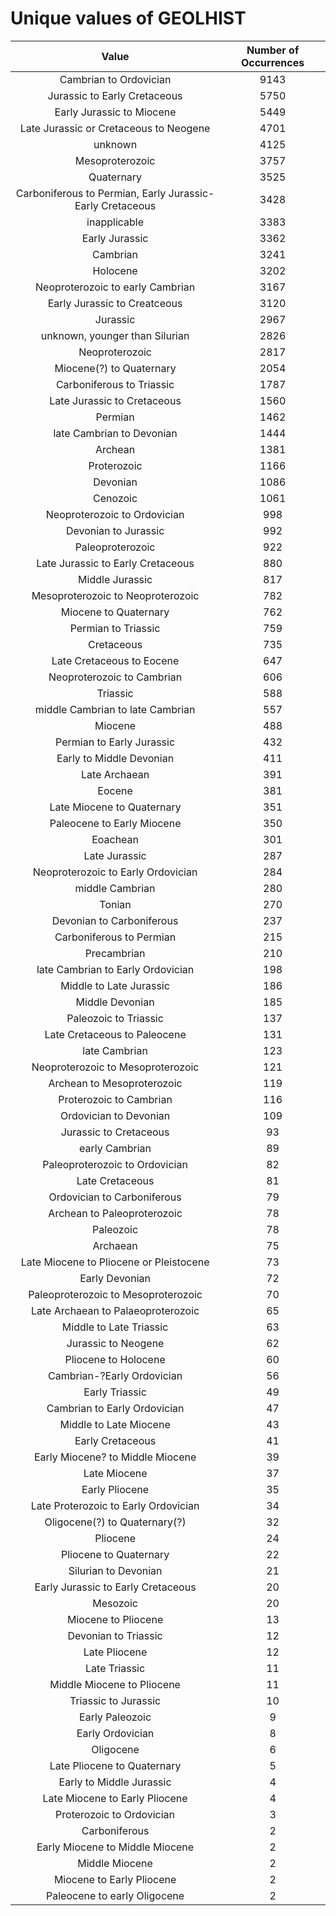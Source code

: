 
Unique values of GEOLHIST
=========================

|Value|Number of Occurrences|
| :---: | :---: |
|Cambrian to Ordovician|9143|
|Jurassic to Early Cretaceous|5750|
|Early Jurassic to Miocene|5449|
|Late Jurassic or Cretaceous to Neogene|4701|
|unknown|4125|
|Mesoproterozoic|3757|
|Quaternary|3525|
|Carboniferous to Permian, Early Jurassic-Early Cretaceous|3428|
|inapplicable|3383|
|Early Jurassic|3362|
|Cambrian|3241|
|Holocene|3202|
|Neoproterozoic to early Cambrian|3167|
|Early Jurassic to Creatceous|3120|
|Jurassic|2967|
|unknown, younger than Silurian|2826|
|Neoproterozoic|2817|
|Miocene(?) to Quaternary|2054|
|Carboniferous to Triassic|1787|
|Late Jurassic to Cretaceous|1560|
|Permian|1462|
|late Cambrian to Devonian|1444|
|Archean|1381|
|Proterozoic|1166|
|Devonian|1086|
|Cenozoic|1061|
|Neoproterozoic to Ordovician|998|
|Devonian to Jurassic|992|
|Paleoproterozoic|922|
|Late Jurassic to Early Cretaceous|880|
|Middle Jurassic|817|
|Mesoproterozoic to Neoproterozoic|782|
|Miocene to Quaternary|762|
|Permian to Triassic|759|
|Cretaceous|735|
|Late Cretaceous to Eocene|647|
|Neoproterozoic to Cambrian|606|
|Triassic|588|
|middle Cambrian to late Cambrian|557|
|Miocene|488|
|Permian to Early Jurassic|432|
|Early to Middle Devonian|411|
|Late Archaean|391|
|Eocene|381|
|Late Miocene to Quaternary|351|
|Paleocene to Early Miocene|350|
|Eoachean|301|
|Late Jurassic|287|
|Neoproterozoic to Early Ordovician|284|
|middle Cambrian|280|
|Tonian|270|
|Devonian to Carboniferous|237|
|Carboniferous to Permian|215|
|Precambrian|210|
|late Cambrian to Early Ordovician|198|
|Middle to Late Jurassic|186|
|Middle Devonian|185|
|Paleozoic to Triassic|137|
|Late Cretaceous to Paleocene|131|
|late Cambrian|123|
|Neoproterozoic to Mesoproterozoic|121|
|Archean to Mesoproterozoic|119|
|Proterozoic to Cambrian|116|
|Ordovician to Devonian|109|
|Jurassic to Cretaceous|93|
|early Cambrian|89|
|Paleoproterozoic to Ordovician|82|
|Late Cretaceous|81|
|Ordovician to Carboniferous|79|
|Archean to Paleoproterozoic|78|
|Paleozoic|78|
|Archaean|75|
|Late Miocene to Pliocene or Pleistocene|73|
|Early Devonian|72|
|Paleoproterozoic to Mesoproterozoic|70|
|Late Archaean to Palaeoproterozoic|65|
|Middle to Late Triassic|63|
|Jurassic to Neogene|62|
|Pliocene to Holocene|60|
|Cambrian-?Early Ordovician|56|
|Early Triassic|49|
|Cambrian to Early Ordovician|47|
|Middle to Late Miocene|43|
|Early Cretaceous|41|
|Early Miocene? to Middle Miocene|39|
|Late Miocene|37|
|Early Pliocene|35|
|Late Proterozoic to Early Ordovician|34|
|Oligocene(?) to Quaternary(?)|32|
|Pliocene|24|
|Pliocene to Quaternary|22|
|Silurian to Devonian|21|
|Early Jurassic to Early Cretaceous|20|
|Mesozoic|20|
|Miocene to Pliocene|13|
|Devonian to Triassic|12|
|Late Pliocene|12|
|Late Triassic|11|
|Middle Miocene to Pliocene|11|
|Triassic to Jurassic|10|
|Early Paleozoic|9|
|Early Ordovician|8|
|Oligocene|6|
|Late Pliocene to Quaternary|5|
|Early to Middle Jurassic|4|
|Late Miocene to Early Pliocene|4|
|Proterozoic to Ordovician|3|
|Carboniferous|2|
|Early Miocene to Middle Miocene|2|
|Middle Miocene|2|
|Miocene to Early Pliocene|2|
|Paleocene to early Oligocene|2|
